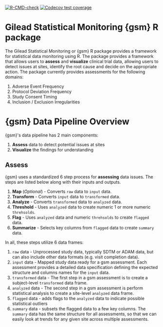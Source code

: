 <!-- badges: start -->
[![R-CMD-check](https://github.com/Gilead-BioStats/gsm/workflows/R-CMD-check-main/badge.svg)](https://github.com/Gilead-BioStats/gsm/actions)
[![Codecov test coverage](https://codecov.io/gh/Gilead-BioStats/gsm/branch/dev/graph/badge.svg)](https://codecov.io/gh/Gilead-BioStats/gsm?branch=dev)
<!-- badges: end -->

# Gilead Statistical Monitoring {gsm} R package

The Gilead Statistical Monitoring or {gsm} R package provides a framework for statistical data monitoring using R. The package provides a framework that allows users to **assess** and **visualize** clinical trial data, allowing users to detect issues at sites, identify the root cause and decide on the appropriate action. The package currently provides assessments for the following domains: 

1. Adverse Event Frequency
2. Protocol Deviation Frequency
3. Study Consent Timing
4. Inclusion / Exclusion Irregularities

# {gsm} Data Pipeline Overview 

{gsm}'s data pipeline has 2 main components: 

1. **Assess** data to detect potential issues at sites
2. **Visualize** the findings for understanding

## Assess

{gsm} uses a standardized 6 step process for **assessing** data issues. The steps are listed below along with their inputs and outputs. 

1. **Map** (*Optional*) - Converts `raw` data to `input` data.
2. **Transform** - Converts `input` data to `transformed` data.
3. **Analyze** - Converts `transformed` data to `analyzed` data.
4. **Threshold** - Uses `analyzed` data to create numeric 1 or more numeric `threhsolds`.
5. **Flag** - Uses `analyzed` data and numeric `threhsolds` to create `flagged` data.
6. **Summarize** - Selects key columns from `flagged` data to create `summary` data.

In all, these steps utilize 6 data frames: 

1. `raw` data - Unprocessed study data, typically SDTM or ADAM data, but can also include other data formats (e.g. visit completion data). 
2. `input` data - Mapped study data ready for a gsm assessment. Each assessment provides a detailed data specification defining the expected structure and columns names for the `input` data. 
3. `transformed` data - The first step in a gsm assessment is to create a subject-level `transformed` data frame. 
4. `analyzed` data - The second step in a gsm assessment is perform statistical analysis to create a site-level `analyzed` data frame. 
5. `flagged` data - adds flags to the `analyzed` data to indicate possible statistical outliers
6. `summary` data - subsets the flagged data to a few key columns. The `summary` data has the same structure for all assessments, so that we can easily look at trends for any given site across multiple assessments. 

